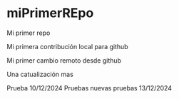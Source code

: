 # miPrimerREpo

Mi primer repo

Mi primera contribución local para github

Mi primer cambio remoto desde github

Una catualización mas

Prueba 10/12/2024
Pruebas nuevas
pruebas 13/12/2024

